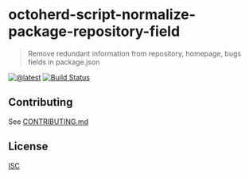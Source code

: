 # octoherd-script-normalize-package-repository-field

> Remove redundant information from repository, homepage, bugs fields in package.json

[![@latest](https://img.shields.io/npm/v/octoherd-script-normalize-package-repository-field.svg)](https://www.npmjs.com/package/octoherd-script-normalize-package-repository-field)
[![Build Status](https://github.com/gr2m/octoherd-script-normalize-package-repository-field/workflows/Test/badge.svg)](https://github.com/gr2m/octoherd-script-normalize-package-repository-field/actions?query=workflow%3ATest+branch%3Amain)

## Contributing

See [CONTRIBUTING.md](CONTRIBUTING.md)

## License

[ISC](LICENSE.md)
